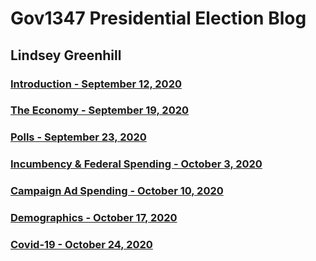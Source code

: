 # Gov1347 Presidential Election Blog
## Lindsey Greenhill

### [Introduction - September 12, 2020](intro.md)

### [The Economy - September 19, 2020](Econ.md)

### [Polls - September 23, 2020](polls.md)

### [Incumbency & Federal Spending - October 3, 2020](inc.md)

### [Campaign Ad Spending - October 10, 2020](air_war.md)

### [Demographics - October 17, 2020](demographics.md)

### [Covid-19 - October 24, 2020](shocks.md)
